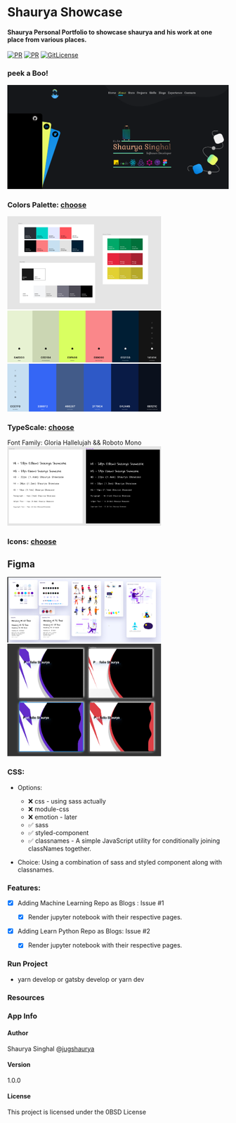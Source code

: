 # Shaurya Showcase

#### Shaurya Personal Portfolio to showcase shaurya and his work at one place from various places.

[![PR](https://img.shields.io/badge/code_style-prettier-ff69b4.svg)](https://github.com/jugshaurya/showcase)
[![PR](https://img.shields.io/badge/PR-Welcome-blue.svg)](https://github.com/jugshaurya/showcase)
[![GitLicense](https://gitlicense.com/badge/jugshaurya/showcase)](https://github.com/jugshaurya/showcase)

### peek a Boo!

![](./readme-images/showcase.png)

### Colors Palette: [choose](https://coolors.co/)

<img src="./readme-images/color-palette.png" width="350" title="color Pallette">
<img src="./readme-images/primary-light.png" width="350" title="Light Version">
<img src="./readme-images/primary-dark.png" width="350" title="Dark Version">

### TypeScale: [choose](https://type-scale.com/)

Font Family: Gloria Hallelujah && Roboto Mono
<br>
<img src="./readme-images/typo.png" width="350" title="Typography">

### Icons: [choose](https://thenounproject.com/)

## Figma

<img src="./readme-images/sample1.png" width="350" title="Figma">
<img src="./readme-images/sample2.png" width="350" title="Figma">

### CSS:

- Options:

  - ❌ css - using sass actually
  - ❌ module-css
  - ❌ emotion - later
  - ✅ sass
  - ✅ styled-component
  - ✅ classnames - A simple JavaScript utility for conditionally joining classNames together.

- Choice: Using a combination of sass and styled component along with classnames.

### Features:

- [x] Adding Machine Learning Repo as Blogs : Issue #1

  - [x] Render jupyter notebook with their respective pages.

- [x] Adding Learn Python Repo as Blogs: Issue #2
  - [x] Render jupyter notebook with their respective pages.

### Run Project

- yarn develop or gatsby develop or yarn dev

### Resources

### App Info

#### Author

Shaurya Singhal
@[jugshaurya](https://shaurya.now.sh)

#### Version

1.0.0

#### License

This project is licensed under the 0BSD License
